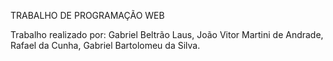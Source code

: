 TRABALHO DE PROGRAMAÇÃO WEB

Trabalho realizado por: Gabriel Beltrão Laus, João Vitor Martini de Andrade, Rafael da Cunha, Gabriel Bartolomeu da Silva. 
